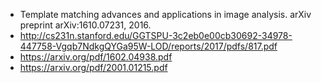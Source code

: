 - Template matching advances and applications in
image analysis. arXiv preprint arXiv:1610.07231, 2016.
- http://cs231n.stanford.edu/GGTSPU-3c2eb0e00cb30692-34978-447758-Vgqb7NdkgQYGa95W-LOD/reports/2017/pdfs/817.pdf
- https://arxiv.org/pdf/1602.04938.pdf
- https://arxiv.org/pdf/2001.01215.pdf
